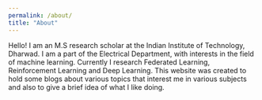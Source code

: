 ```yaml
---
permalink: /about/
title: "About"
---
```


Hello! I am an M.S research scholar at the Indian Institute of Technology, Dharwad. I am a part of the Electrical Department, with interests in the field of machine learning. Currently I research Federated Learning, Reinforcement Learning and Deep Learning. This website was created to hold some blogs about various topics that interest me in various subjects and also to give a brief idea of what I like doing.
